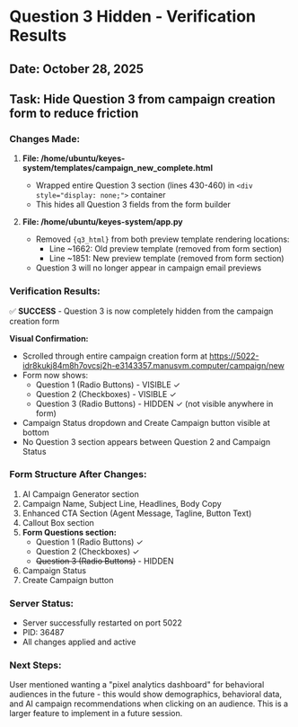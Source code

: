 # Question 3 Hidden - Verification Results

## Date: October 28, 2025

## Task: Hide Question 3 from campaign creation form to reduce friction

### Changes Made:

1. **File: /home/ubuntu/keyes-system/templates/campaign_new_complete.html**
   - Wrapped entire Question 3 section (lines 430-460) in `<div style="display: none;">` container
   - This hides all Question 3 fields from the form builder

2. **File: /home/ubuntu/keyes-system/app.py**
   - Removed `{q3_html}` from both preview template rendering locations:
     - Line ~1662: Old preview template (removed from form section)
     - Line ~1851: New preview template (removed from form section)
   - Question 3 will no longer appear in campaign email previews

### Verification Results:

✅ **SUCCESS** - Question 3 is now completely hidden from the campaign creation form

**Visual Confirmation:**
- Scrolled through entire campaign creation form at https://5022-idr8kukj84m8h7ovcsj2h-e3143357.manusvm.computer/campaign/new
- Form now shows:
  - Question 1 (Radio Buttons) - VISIBLE ✓
  - Question 2 (Checkboxes) - VISIBLE ✓
  - Question 3 (Radio Buttons) - HIDDEN ✓ (not visible anywhere in form)
- Campaign Status dropdown and Create Campaign button visible at bottom
- No Question 3 section appears between Question 2 and Campaign Status

### Form Structure After Changes:

1. AI Campaign Generator section
2. Campaign Name, Subject Line, Headlines, Body Copy
3. Enhanced CTA Section (Agent Message, Tagline, Button Text)
4. Callout Box section
5. **Form Questions section:**
   - Question 1 (Radio Buttons) ✓
   - Question 2 (Checkboxes) ✓
   - ~~Question 3 (Radio Buttons)~~ - HIDDEN
6. Campaign Status
7. Create Campaign button

### Server Status:
- Server successfully restarted on port 5022
- PID: 36487
- All changes applied and active

### Next Steps:
User mentioned wanting a "pixel analytics dashboard" for behavioral audiences in the future - this would show demographics, behavioral data, and AI campaign recommendations when clicking on an audience. This is a larger feature to implement in a future session.

